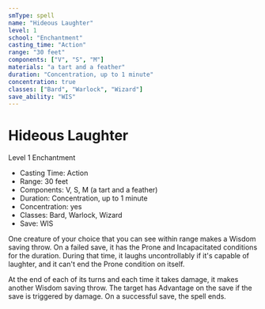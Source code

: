 ```yaml
---
smType: spell
name: "Hideous Laughter"
level: 1
school: "Enchantment"
casting_time: "Action"
range: "30 feet"
components: ["V", "S", "M"]
materials: "a tart and a feather"
duration: "Concentration, up to 1 minute"
concentration: true
classes: ["Bard", "Warlock", "Wizard"]
save_ability: "WIS"
---
```


# Hideous Laughter
Level 1 Enchantment

- Casting Time: Action
- Range: 30 feet
- Components: V, S, M (a tart and a feather)
- Duration: Concentration, up to 1 minute
- Concentration: yes
- Classes: Bard, Warlock, Wizard
- Save: WIS

One creature of your choice that you can see within range makes a Wisdom saving throw. On a failed save, it has the Prone and Incapacitated conditions for the duration. During that time, it laughs uncontrollably if it's capable of laughter, and it can't end the Prone condition on itself.

At the end of each of its turns and each time it takes damage, it makes another Wisdom saving throw. The target has Advantage on the save if the save is triggered by damage. On a successful save, the spell ends.
